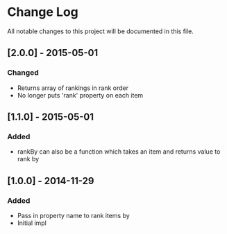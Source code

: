 # Change Log

All notable changes to this project will be documented in this file.

## [2.0.0] - 2015-05-01
### Changed

- Returns array of rankings in rank order
- No longer puts 'rank' property on each item

## [1.1.0] - 2015-05-01
### Added

- rankBy can also be a function which takes an item and returns value to rank by

## [1.0.0] - 2014-11-29
### Added

- Pass in property name to rank items by
- Initial impl